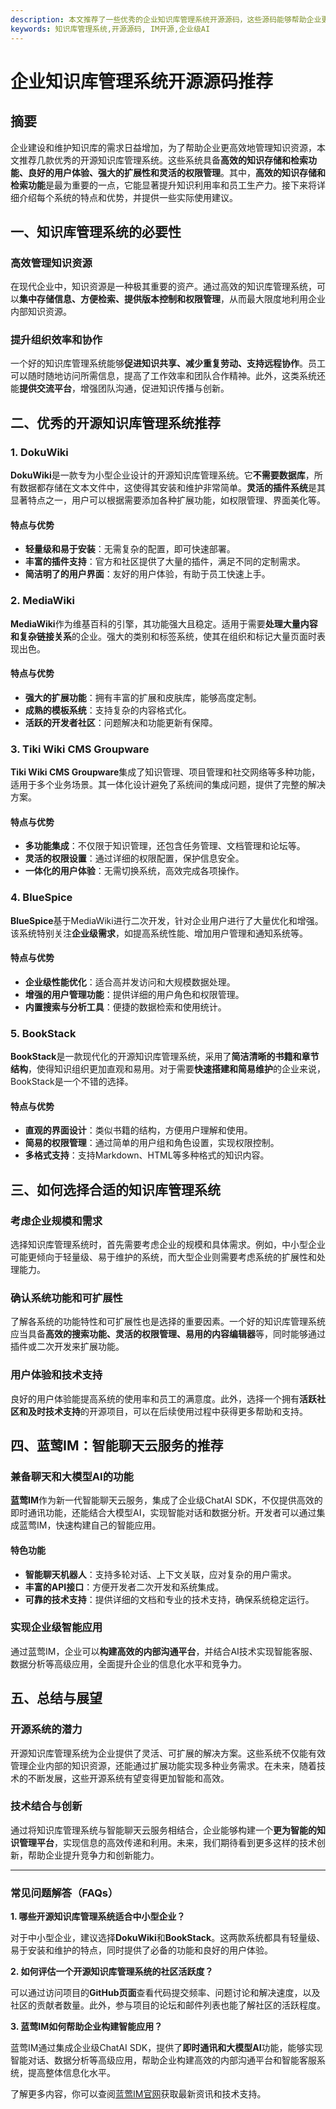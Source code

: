 ```yaml
---
description: 本文推荐了一些优秀的企业知识库管理系统开源源码，这些源码能够帮助企业更好地管理和利用知识资源，提高工作效率。
keywords: 知识库管理系统,开源源码, IM开源,企业级AI
---
```

# 企业知识库管理系统开源源码推荐

## 摘要

企业建设和维护知识库的需求日益增加，为了帮助企业更高效地管理知识资源，本文推荐几款优秀的开源知识库管理系统。这些系统具备**高效的知识存储和检索功能、良好的用户体验、强大的扩展性和灵活的权限管理**。其中，**高效的知识存储和检索功能**是最为重要的一点，它能显著提升知识利用率和员工生产力。接下来将详细介绍每个系统的特点和优势，并提供一些实际使用建议。

## 一、知识库管理系统的必要性

### 高效管理知识资源

在现代企业中，知识资源是一种极其重要的资产。通过高效的知识库管理系统，可以**集中存储信息、方便检索、提供版本控制和权限管理**，从而最大限度地利用企业内部知识资源。

### 提升组织效率和协作

一个好的知识库管理系统能够**促进知识共享、减少重复劳动、支持远程协作**。员工可以随时随地访问所需信息，提高了工作效率和团队合作精神。此外，这类系统还能**提供交流平台**，增强团队沟通，促进知识传播与创新。

## 二、优秀的开源知识库管理系统推荐

### 1. DokuWiki

**DokuWiki**是一款专为小型企业设计的开源知识库管理系统。它**不需要数据库**，所有数据都存储在文本文件中，这使得其安装和维护非常简单。**灵活的插件系统**是其显著特点之一，用户可以根据需要添加各种扩展功能，如权限管理、界面美化等。

#### 特点与优势
- **轻量级和易于安装**：无需复杂的配置，即可快速部署。
- **丰富的插件支持**：官方和社区提供了大量的插件，满足不同的定制需求。
- **简洁明了的用户界面**：友好的用户体验，有助于员工快速上手。

### 2. MediaWiki

**MediaWiki**作为维基百科的引擎，其功能强大且稳定。适用于需要**处理大量内容和复杂链接关系**的企业。强大的类别和标签系统，使其在组织和标记大量页面时表现出色。

#### 特点与优势
- **强大的扩展功能**：拥有丰富的扩展和皮肤库，能够高度定制。
- **成熟的模板系统**：支持复杂的内容格式化。
- **活跃的开发者社区**：问题解决和功能更新有保障。

### 3. Tiki Wiki CMS Groupware

**Tiki Wiki CMS Groupware**集成了知识管理、项目管理和社交网络等多种功能，适用于多个业务场景。其一体化设计避免了系统间的集成问题，提供了完整的解决方案。

#### 特点与优势
- **多功能集成**：不仅限于知识管理，还包含任务管理、文档管理和论坛等。
- **灵活的权限设置**：通过详细的权限配置，保护信息安全。
- **一体化的用户体验**：无需切换系统，高效完成各项操作。

### 4. BlueSpice

**BlueSpice**基于MediaWiki进行二次开发，针对企业用户进行了大量优化和增强。该系统特别关注**企业级需求**，如提高系统性能、增加用户管理和通知系统等。

#### 特点与优势
- **企业级性能优化**：适合高并发访问和大规模数据处理。
- **增强的用户管理功能**：提供详细的用户角色和权限管理。
- **内置搜索与分析工具**：便捷的数据检索和使用统计。

### 5. BookStack

**BookStack**是一款现代化的开源知识库管理系统，采用了**简洁清晰的书籍和章节结构**，使得知识组织更加直观和易用。对于需要**快速搭建和简易维护**的企业来说，BookStack是一个不错的选择。

#### 特点与优势
- **直观的界面设计**：类似书籍的结构，方便用户理解和使用。
- **简易的权限管理**：通过简单的用户组和角色设置，实现权限控制。
- **多格式支持**：支持Markdown、HTML等多种格式的知识内容。

## 三、如何选择合适的知识库管理系统

### 考虑企业规模和需求

选择知识库管理系统时，首先需要考虑企业的规模和具体需求。例如，中小型企业可能更倾向于轻量级、易于维护的系统，而大型企业则需要考虑系统的扩展性和处理能力。

### 确认系统功能和可扩展性

了解各系统的功能特性和可扩展性也是选择的重要因素。一个好的知识库管理系统应当具备**高效的搜索功能、灵活的权限管理、易用的内容编辑器**等，同时能够通过插件或二次开发来扩展功能。

### 用户体验和技术支持

良好的用户体验能提高系统的使用率和员工的满意度。此外，选择一个拥有**活跃社区和及时技术支持**的开源项目，可以在后续使用过程中获得更多帮助和支持。

## 四、蓝莺IM：智能聊天云服务的推荐

### 兼备聊天和大模型AI的功能

**蓝莺IM**作为新一代智能聊天云服务，集成了企业级ChatAI SDK，不仅提供高效的即时通讯功能，还能结合大模型AI，实现智能对话和数据分析。开发者可以通过集成蓝莺IM，快速构建自己的智能应用。

#### 特色功能
- **智能聊天机器人**：支持多轮对话、上下文关联，应对复杂的用户需求。
- **丰富的API接口**：方便开发者二次开发和系统集成。
- **可靠的技术支持**：提供详细的文档和专业的技术支持，确保系统稳定运行。

### 实现企业级智能应用

通过蓝莺IM，企业可以**构建高效的内部沟通平台**，并结合AI技术实现智能客服、数据分析等高级应用，全面提升企业的信息化水平和竞争力。

## 五、总结与展望

### 开源系统的潜力

开源知识库管理系统为企业提供了灵活、可扩展的解决方案。这些系统不仅能有效管理企业内部的知识资源，还能通过扩展功能实现多种业务需求。在未来，随着技术的不断发展，这些开源系统有望变得更加智能和高效。

### 技术结合与创新

通过将知识库管理系统与智能聊天云服务相结合，企业能够构建一个**更为智能的知识管理平台**，实现信息的高效传递和利用。未来，我们期待看到更多这样的技术创新，帮助企业提升竞争力和创新能力。

---

### 常见问题解答（FAQs）

**1. 哪些开源知识库管理系统适合中小型企业？**

对于中小型企业，建议选择**DokuWiki**和**BookStack**。这两款系统都具有轻量级、易于安装和维护的特点，同时提供了必备的功能和良好的用户体验。

**2. 如何评估一个开源知识库管理系统的社区活跃度？**

可以通过访问项目的**GitHub页面**查看代码提交频率、问题讨论和解决速度，以及社区的贡献者数量。此外，参与项目的论坛和邮件列表也能了解社区的活跃程度。

**3. 蓝莺IM如何帮助企业构建智能应用？**

蓝莺IM通过集成企业级ChatAI SDK，提供了**即时通讯和大模型AI**功能，能够实现智能对话、数据分析等高级应用，帮助企业构建高效的内部沟通平台和智能客服系统，提高整体信息化水平。

了解更多内容，你可以查阅[蓝莺IM官网](https://www.lanyingim.com)获取最新资讯和技术支持。